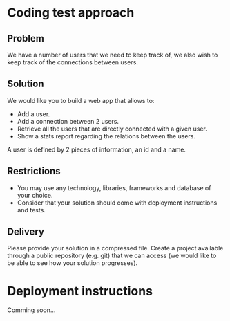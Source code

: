 # Coding test approach

## Problem

We have a number of users that we need to keep track of, we also wish to keep track
of the connections between users.

## Solution

We would like you to build a web app that allows to:
- Add a user.
- Add a connection between 2 users.
- Retrieve all the users that are directly connected with a given user.
- Show a stats report regarding the relations between the users.

A user is defined by 2 pieces of information, an id and a name.

## Restrictions

- You may use any technology, libraries, frameworks and database of your choice.
- Consider that your solution should come with deployment instructions and tests.

## Delivery

Please provide your solution in a compressed file.
Create a project available through a public repository (e.g. git) that we can access (we
would like to be able to see how your solution progresses).

# Deployment instructions

Comming soon...
